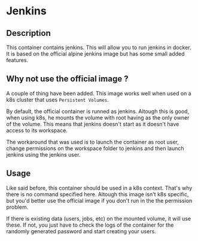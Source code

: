 # Jenkins
## Description
This container contains jenkins. This will allow you to run jenkins in docker. 
It is based on the official alpine jenkins image but has some small added 
features.

## Why not use the official image ?
A couple of thing have been added. This image works well when used on a k8s 
cluster that uses `Persistent Volumes`.

By default, the official container is runned as jenkins. Altough this is good, 
when using k8s, he mounts the volume with root having as the only owner of the
volume. This means that jenkins doesn't start as it doesn't have access to its 
workspace.

The workaround that was used is to launch the container as root user, change 
permissions on the workspace folder to jenkins and then launch jenkins using the 
jenkins user.

## Usage
Like said before, this container should be used in a k8s context. That's why 
there is no command specified here. Altough this image isn't k8s specific, but 
you'd better use the official image if you don't run in the the permission
problem.

If there is existing data (users, jobs, etc) on the mounted volume, it will use 
these. If not, you just have to check the logs of the container for the 
randomly generated password and start creating your users.
